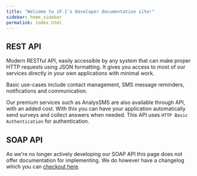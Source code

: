 ```yaml
---
title: "Welcome to iP.1's Developer documentation site!"
sidebar: home_sidebar
permalink: index.html
---
```


REST API
-------

Modern RESTful API, easily accessible by any system that can make proper HTTP requests using JSON formatting. It gives you access to most of our services directly in your own applications with minimal work.

Basic use-cases include contact management, SMS message reminders, notifications and communication.

Our premium services such as AnalysSMS are also available through API, with an added cost. With this you can have your application automatically send surveys and collect answers when needed. This API uses `HTTP Basic Authentication` for authentication.

SOAP API
--------

As we're no longer actively developing our SOAP API this page does not offer documentation for implementing. We do however have a changelog which you can [checkout here](docs-soap-api-changelog.html).